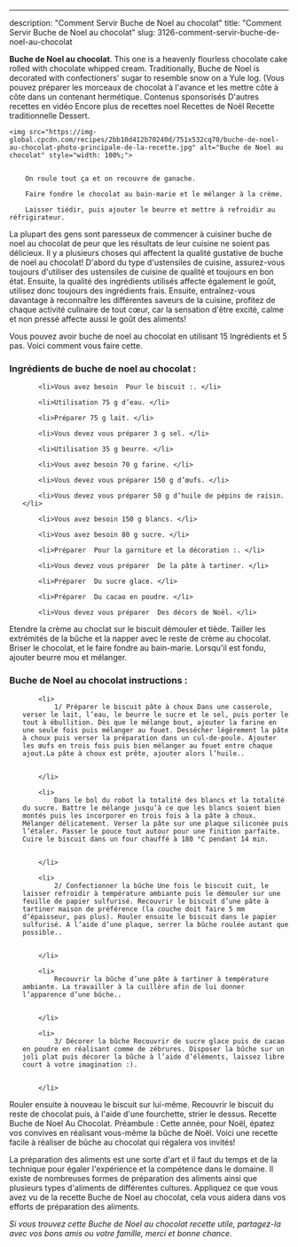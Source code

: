 ---
description: "Comment Servir Buche de Noel au chocolat"
title: "Comment Servir Buche de Noel au chocolat"
slug: 3126-comment-servir-buche-de-noel-au-chocolat

<p>
	<strong>Buche de Noel au chocolat</strong>. 
	This one is a heavenly flourless chocolate cake rolled with chocolate whipped cream. Traditionally, Buche de Noel is decorated with confectioners&#39; sugar to resemble snow on a Yule log. (Vous pouvez préparer les morceaux de chocolat à l&#39;avance et les mettre côte à côte dans un contenant hermétique. Contenus sponsorisés D&#39;autres recettes en vidéo Encore plus de recettes noel Recettes de Noël Recette traditionnelle Dessert.
</p>
<p>
	
	<img src="https://img-global.cpcdn.com/recipes/2bb10d412b70240d/751x532cq70/buche-de-noel-au-chocolat-photo-principale-de-la-recette.jpg" alt="Buche de Noel au chocolat" style="width: 100%;">
	
	
		On roule tout ça et on recouvre de ganache.
	
		Faire fondre le chocolat au bain-marie et le mélanger à la crème.
	
		Laisser tiédir, puis ajouter le beurre et mettre à refroidir au réfrigirateur.
	
</p>

La plupart des gens sont paresseux de commencer à cuisiner buche de noel au chocolat de peur que les résultats de leur cuisine ne soient pas délicieux. Il y a plusieurs choses qui affectent la qualité gustative de buche de noel au chocolat! D'abord du type d'ustensiles de cuisine, assurez-vous toujours d'utiliser des ustensiles de cuisine de qualité et toujours en bon état. Ensuite, la qualité des ingrédients utilisés affecte également le goût, utilisez donc toujours des ingrédients frais. Ensuite, entraînez-vous davantage à reconnaître les différentes saveurs de la cuisine, profitez de chaque activité culinaire de tout cœur, car la sensation d'être excité, calme et non pressé affecte aussi le goût des aliments!

<!--inarticleads1-->

Vous pouvez avoir buche de noel au chocolat en utilisant 15 Ingrédients et 5 pas. Voici comment vous faire cette.

<h3>Ingrédients de buche de noel au chocolat :</h3>

<ol>
	
		<li>Vous avez besoin  Pour le biscuit :. </li>
	
		<li>Utilisation 75 g d’eau. </li>
	
		<li>Préparer 75 g lait. </li>
	
		<li>Vous devez vous préparer 3 g sel. </li>
	
		<li>Utilisation 35 g beurre. </li>
	
		<li>Vous avez besoin 70 g farine. </li>
	
		<li>Vous devez vous préparer 150 g d’œufs. </li>
	
		<li>Vous devez vous préparer 50 g d’huile de pépins de raisin. </li>
	
		<li>Vous avez besoin 150 g blancs. </li>
	
		<li>Vous avez besoin 80 g sucre. </li>
	
		<li>Préparer  Pour la garniture et la décoration :. </li>
	
		<li>Vous devez vous préparer  De la pâte à tartiner. </li>
	
		<li>Préparer  Du sucre glace. </li>
	
		<li>Préparer  Du cacao en poudre. </li>
	
		<li>Vous devez vous préparer  Des décors de Noël. </li>
	
</ol>

Etendre la crème au choclat sur le biscuit démouler et tiède. Tailler les extrémités de la bûche et la napper avec le reste de crème au chocolat. Briser le chocolat, et le faire fondre au bain-marie. Lorsqu&#39;il est fondu, ajouter beurre mou et mélanger. 

<!--inarticleads2-->

<h3>Buche de Noel au chocolat instructions :</h3>

<ol>
	
		<li>
			1/ Préparer le biscuit pâte à choux Dans une casserole, verser le lait, l’eau, le beurre le sucre et le sel, puis porter le tout à ébullition. Dès que le mélange bout, ajouter la farine en une seule fois puis mélanger au fouet. Dessécher légèrement la pâte à choux puis verser la préparation dans un cul-de-poule. Ajouter les œufs en trois fois puis bien mélanger au fouet entre chaque ajout.La pâte à choux est prête, ajouter alors l’huile..
			
			
		</li>
	
		<li>
			Dans le bol du robot la totalité des blancs et la totalité du sucre. Battre le mélange jusqu’à ce que les blancs soient bien montés puis les incorporer en trois fois à la pâte à choux. Mélanger délicatement. Verser la pâte sur une plaque siliconée puis l’étaler. Passer le pouce tout autour pour une finition parfaite. Cuire le biscuit dans un four chauffé à 180 °C pendant 14 min.
			
			
		</li>
	
		<li>
			2/ Confectionner la bûche Une fois le biscuit cuit, le laisser refroidir à température ambiante puis le démouler sur une feuille de papier sulfurisé. Recouvrir le biscuit d’une pâte à tartiner maison de préférence (la couche doit faire 5 mm d’épaisseur, pas plus). Rouler ensuite le biscuit dans le papier sulfurisé. A l’aide d’une plaque, serrer la bûche roulée autant que possible..
			
			
		</li>
	
		<li>
			Recouvrir la bûche d’une pâte à tartiner à température ambiante. La travailler à la cuillère afin de lui donner l’apparence d’une bûche..
			
			
		</li>
	
		<li>
			3/ Décorer la bûche Recouvrir de sucre glace puis de cacao en poudre en réalisant comme de zébrures. Disposer la bûche sur un joli plat puis décorer la bûche à l’aide d’éléments, laissez libre court à votre imagination :).
			
			
		</li>
	
</ol>

Rouler ensuite à nouveau le biscuit sur lui-même. Recouvrir le biscuit du reste de chocolat puis, à l&#39;aide d&#39;une fourchette, strier le dessus. Recette Buche de Noel Au Chocolat. Préambule : Cette année, pour Noël, épatez vos convives en réalisant vous-même la bûche de Noël. Voici une recette facile à réaliser de bûche au chocolat qui régalera vos invités! 

<!--inarticleads1-->

<p>
La préparation des aliments est une sorte d'art et il faut du temps et de la technique pour égaler l'expérience et la compétence dans le domaine. Il existe de nombreuses formes de préparation des aliments ainsi que plusieurs types d'aliments de différentes cultures. Appliquez ce que vous avez vu de la recette Buche de Noel au chocolat, cela vous aidera dans vos efforts de préparation des aliments.
</p>

<p>
<i>Si vous trouvez cette Buche de Noel au chocolat recette utile, partagez-la avec vos bons amis ou votre famille, merci et bonne chance.</i>
</p>
